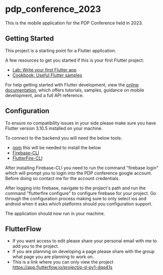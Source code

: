 # pdp_conference_2023

This is the mobile application for the PDP Conference held in 2023.

## Getting Started

This project is a starting point for a Flutter application.

A few resources to get you started if this is your first Flutter project:

- [Lab: Write your first Flutter app](https://docs.flutter.dev/get-started/codelab)
- [Cookbook: Useful Flutter samples](https://docs.flutter.dev/cookbook)

For help getting started with Flutter development, view the
[online documentation](https://docs.flutter.dev/), which offers tutorials,
samples, guidance on mobile development, and a full API reference.

## Configuration
To ensure no compatibility issues in your side please make sure you have Flutter version 3.10.5 installed on your machine.

To connect to the backend you will need the below tools:

 - [npm](https://www.knowledgehut.com/blog/web-development/install-nodejs-npm-on-windows) this will be needed to install the below
 - [Firebase-CLI](https://firebase.google.com/docs/cli)
 - [FlutterFire-CLI](https://firebase.flutter.dev/docs/cli/)

 After installing Firebase-CLI you need to run the command "firebase login" which will prompt you to login into the PDP conference google account. Before doing so contact me for the account credentials.

 After logging into firebase, navigate to the project's path and run the command "flutterfire configure" to configure firebase for your project. Go through the configuration process making sure to only select ios and android when it asks which platforms should you configuration support.

 The application should now run in your machine.

 ## FlutterFlow
 - If you want access to edit please share your personal email with me to add you to the project.
 - If you are planning on developing a page please share with the group what page you are planning to work on. 
 - This is a link where you can only view the project https://app.flutterflow.io/project/p-d-pv1-dqq41s
 
